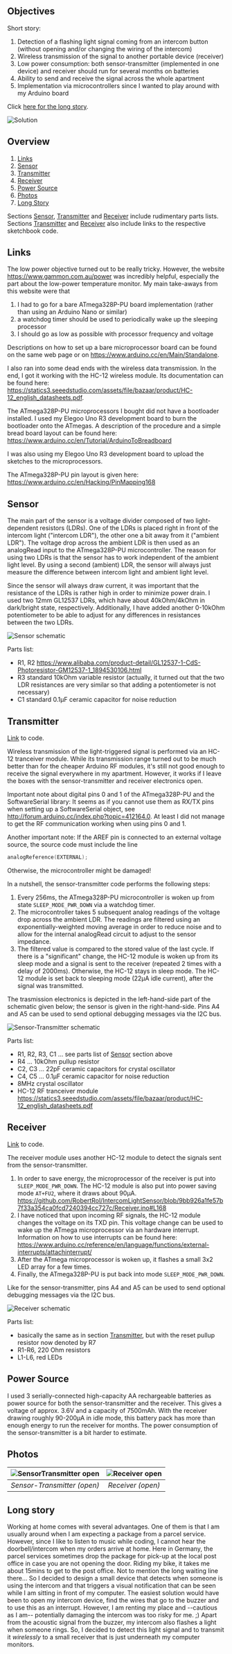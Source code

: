 ## Objectives

Short story:

1. Detection of a flashing light signal coming from an intercom button (without opening and/or changing the wiring of the intercom)
2. Wireless transmission of the signal to another portable device (receiver)
3. Low power consumption: both sensor-transmitter (implemented in one device) and receiver should run for several months on batteries
4. Ability to send and receive the signal across the whole apartment
5. Implementation via microcontrollers since I wanted to play around with my Arduino board

Click [here for the long story](#long-story).

![Solution](https://github.com/RobertRol/IntercomLightSensor/blob/master/pics/DesignSmall.png)

## Overview
1. [Links](#links)
2. [Sensor](#sensor)
3. [Transmitter](#transmitter)
4. [Receiver](#receiver)
5. [Power Source](#power-source)
5. [Photos](#photos)
5. [Long Story](#long-story)

Sections [Sensor](#sensor), [Transmitter](#transmitter) and [Receiver](#receiver) include rudimentary parts lists.
Sections [Transmitter](#transmitter) and [Receiver](#receiver) also include links to the respective sketchbook code.

## Links
The low power objective turned out to be really tricky. However, the website https://www.gammon.com.au/power was incredibly helpful, especially the part about the low-power temperature monitor.
My main take-aways from this website were that
1. I had to go for a bare ATmega328P-PU board implementation (rather than using an Arduino Nano or similar)
2. a watchdog timer should be used to periodically wake up the sleeping processor
3. I should go as low as possible with processor frequency and voltage 

Descriptions on how to set up a bare microprocessor board can be found on the same web page or on https://www.arduino.cc/en/Main/Standalone.

I also ran into some dead ends with the wireless data transmission. In the end, I got it working with the HC-12 wireless module. Its documentation can be found here: https://statics3.seeedstudio.com/assets/file/bazaar/product/HC-12_english_datasheets.pdf.

The ATmega328P-PU microprocessors I bought did not have a bootloader installed. I used my Elegoo Uno R3 development board to burn the bootloader onto the ATmegas. A description of the procedure and a simple bread board layout can be found here: https://www.arduino.cc/en/Tutorial/ArduinoToBreadboard

I was also using my Elegoo Uno R3 development board to upload the sketches to the microprocessors.

The ATmega328P-PU pin layout is given here: https://www.arduino.cc/en/Hacking/PinMapping168

## Sensor
The main part of the sensor is a voltage divider composed of two light-dependent resistors (LDRs). One of the LDRs is placed right in front of the intercom light ("intercom LDR"), the other one a bit away from it ("ambient LDR"). The voltage drop across the ambient LDR is then used as an analogRead input to the ATmega328P-PU microcontroller.
The reason for using two LDRs is that the sensor has to work independent of the ambient light level. By using a second (ambient) LDR, the sensor will always just measure the difference between intercom light and ambient light level.

Since the sensor will always draw current, it was important that the resistance of the LDRs is rather high in order to minimize power drain. I used two 12mm GL12537 LDRs, which have about 40kOhm/4kOhm in dark/bright state, respectively. Additionally, I have added another 0-10kOhm potentiometer to be able to adjust for any differences in resistances between the two LDRs.

![Sensor schematic](https://github.com/RobertRol/IntercomLightSensor/blob/master/Sensor.svg)

Parts list:
* R1, R2 https://www.alibaba.com/product-detail/GL12537-1-CdS-Photoresistor-GM12537-1_1894530106.html
* R3 standard 10kOhm variable resistor (actually, it turned out that the two LDR resistances are very similar so that adding a  potentiometer is not necessary)
* C1 standard 0.1µF ceramic capacitor for noise reduction

## Transmitter
[Link](https://github.com/RobertRol/IntercomLightSensor/blob/master/SensorTransmitter.ino) to code.

Wireless transmission of the light-triggered signal is performed via an HC-12 tranceiver module. While its transmission range turned out to be much better than for the cheaper Arduino RF modules, it's still not good enough to receive the signal everywhere in my apartment. However, it works if I leave the boxes with the sensor-transmitter and receiver electronics open.

Important note about digital pins 0 and 1 of the ATmega328P-PU and the SoftwareSerial library: It seems as if you cannot use them as RX/TX pins when setting up a SoftwareSerial object, see http://forum.arduino.cc/index.php?topic=412164.0. At least I did not manage to get the RF communication working when using pins 0 and 1.

Another important note: If the AREF pin is connected to an external voltage source, the source code must include the line
```C
analogReference(EXTERNAL);
```
Otherwise, the microcontroller might be damaged!

In a nutshell, the sensor-transmitter code performs the following steps:

1. Every 256ms, the ATmega328P-PU microcontroller is woken up from state `SLEEP_MODE_PWR_DOWN` via a watchdog timer.
2. The microcontroller takes 5 subsequent analog readings of the voltage drop across the ambient LDR. The readings are filtered using an exponentially-weighted moving average in order to reduce noise and to allow for the internal analogRead circuit to adjust to the sensor impedance.
3. The filtered value is compared to the stored value of the last cycle. If there is a "significant" change, the HC-12 module is woken up from its sleep mode and a signal is sent to the receiver (repeated 2 times with a delay of 2000ms). Otherwise, the HC-12 stays in sleep mode. The HC-12 module is set back to sleeping mode (22µA idle current), after the signal was transmitted.

The trasmission electronics is depicted in the left-hand-side part of the schematic given below; the sensor is given in the right-hand-side.
Pins A4 and A5 can be used to send optional debugging messages via the I2C bus.

![Sensor-Transmitter schematic](https://github.com/RobertRol/IntercomLightSensor/blob/master/SensorTransmitter.svg)

Parts list:
* R1, R2, R3, C1 ... see parts list of [Sensor](#sensor) section above
* R4 ... 10kOhm pullup resistor
* C2, C3 ... 22pF ceramic capacitors for crystal oscillator
* C4, C5 ... 0.1µF ceramic capacitor for noise reduction
* 8MHz crystal oscillator
* HC-12 RF tranceiver module https://statics3.seeedstudio.com/assets/file/bazaar/product/HC-12_english_datasheets.pdf

## Receiver
[Link](https://github.com/RobertRol/IntercomLightSensor/blob/master/Receiver.ino) to code.

The receiver module uses another HC-12 module to detect the signals sent from the sensor-transmitter.

1. In order to save energy, the microprocessor of the receiver is put into `SLEEP_MODE_PWR_DOWN`. The HC-12 module is also put into power saving mode `AT+FU2`, where it draws about 90µA. https://github.com/RobertRol/IntercomLightSensor/blob/9bb926a1fe57b7f33a354ca0fcd7240394cc727c/Receiver.ino#L168
2. I have noticed that upon incoming RF signals, the HC-12 module changes the voltage on its TXD pin. This voltage change can be used to wake up the ATmega microprocessor via an hardware interrupt. Information on how to use interrupts can be found here: https://www.arduino.cc/reference/en/language/functions/external-interrupts/attachinterrupt/
3. After the ATmega microprocessor is woken up, it flashes a small 3x2 LED array for a few times.
4. Finally, the ATmega328P-PU is put back into mode `SLEEP_MODE_PWR_DOWN`.

Like for the sensor-transmitter, pins A4 and A5 can be used to send optional debugging messages via the I2C bus.

![Receiver schematic](https://github.com/RobertRol/IntercomLightSensor/blob/master/Receiver.svg)

Parts list:
* basically the same as in section [Transmitter](#transmitter), but with the reset pullup resistor now denoted by R7
* R1-R6, 220 Ohm resistors
* L1-L6, red LEDs

## Power Source
I used 3 serially-connected high-capacity AA rechargeable batteries as power source for both the sensor-transmitter and the receiver. This gives a voltage of approx. 3.6V and a capacity of 7500mAh. With the receiver drawing roughly 90-200µA in idle mode, this battery pack has more than enough energy to run the receiver for months. The power consumption of the sensor-transmitter is a bit harder to estimate.

## Photos
| ![SensorTransmitter open](https://github.com/RobertRol/IntercomLightSensor/blob/master/pics/sensorTransmitter400px.png) | ![Receiver open](https://github.com/RobertRol/IntercomLightSensor/blob/master/pics/receiver400px.png) |
|:--:| :--:| 
| *Sensor-Transmitter (open)* | *Receiver (open)* |


## Long story
Working at home comes with several advantages. One of them is that I am usually around when I am expecting a package from a parcel service. However, since I like to listen to music while coding, I cannot hear the doorbell/intercom when my orders arrive at home. Here in Germany, the parcel services sometimes drop the package for pick-up at the local post office in case you are not opening the door. Riding my bike, it takes me about 15mins to get to the post office. Not to mention the long waiting line there...
So I decided to design a small device that detects when someone is using the intercom and that triggers a visual notification that can be seen while I am sitting in front of my computer.
The easiest solution would have been to open my intercom device, find the wires that go to the buzzer and to use this as an interrupt. However, I am renting my place and --cautious as I am-- potentially damaging the intercom was too risky for me. ;) Apart from the acoustic signal from the buzzer, my intercom also flashes a light when someone rings. So, I decided to detect this light signal and to transmit it _wirelessly_ to a small receiver that is just underneath my computer monitors.

